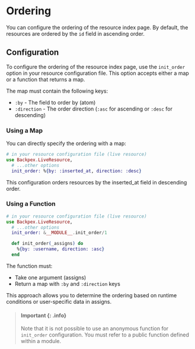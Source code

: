 # Ordering

You can configure the ordering of the resource index page. By default, the resources are ordered by the `id` field in ascending order.

## Configuration

To configure the ordering of the resource index page, use the `init_order` option in your resource configuration file. This option accepts either a map or a function that returns a map.

The map must contain the following keys:

- `:by` - The field to order by (atom)
- `:direction` - The order direction (`:asc` for ascending or `:desc` for descending)

### Using a Map

You can directly specify the ordering with a map:

```elixir
# in your resource configuration file (live resource)
use Backpex.LiveResource,
  # ...other options
  init_order: %{by: :inserted_at, direction: :desc}
```

This configuration orders resources by the inserted_at field in descending order.

### Using a Function

```elixir
# in your resource configuration file (live resource)
use Backpex.LiveResource,
  # ...other options
  init_order: &__MODULE__.init_order/1

  def init_order(_assigns) do
    %{by: :username, direction: :asc}
  end
```

The function must:

- Take one argument (assigns)
- Return a map with `:by` and `:direction` keys

This approach allows you to determine the ordering based on runtime conditions or user-specific data in assigns.

> #### Important {: .info}
>
> Note that it is not possible to use an anonymous function for `init_order` configuration. You must refer to a public function defined within a module.
